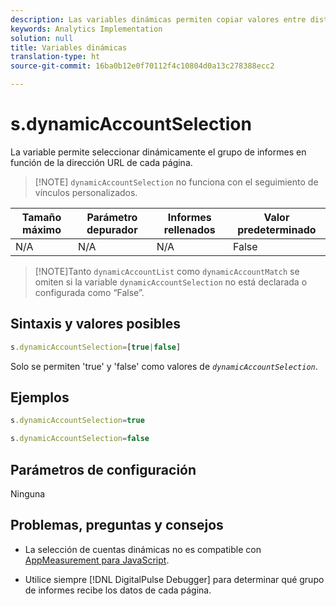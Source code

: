 ```yaml
---
description: Las variables dinámicas permiten copiar valores entre distintas variables sin necesidad de escribir varias veces los valores completos en las solicitudes de imagen del sitio.
keywords: Analytics Implementation
solution: null
title: Variables dinámicas
translation-type: ht
source-git-commit: 16ba0b12e0f70112f4c10804d0a13c278388ecc2

---
```



# s.dynamicAccountSelection

La variable permite seleccionar dinámicamente el grupo de informes en función de la dirección URL de cada página.

> [!NOTE] `dynamicAccountSelection` no funciona con el seguimiento de vínculos personalizados.

| Tamaño máximo | Parámetro depurador | Informes rellenados | Valor predeterminado |
|---|---|---|---|
| N/A | N/A | N/A | False |

> [!NOTE]Tanto `dynamicAccountList` como `dynamicAccountMatch` se omiten si la variable `dynamicAccountSelection` no está declarada o configurada como “False”.

## Sintaxis y valores posibles

```js
s.dynamicAccountSelection=[true|false]
```

Solo se permiten 'true' y 'false' como valores de *`dynamicAccountSelection`*.

## Ejemplos

```js
s.dynamicAccountSelection=true
```

```js
s.dynamicAccountSelection=false
```

## Parámetros de configuración

Ninguna

## Problemas, preguntas y consejos

* La selección de cuentas dinámicas no es compatible con [AppMeasurement para JavaScript](https://docs.adobe.com/content/help/es-ES/analytics/implementation/javascript-implementation/appmeasurement-js/appmeasure-mjs.html).

* Utilice siempre [!DNL DigitalPulse Debugger] para determinar qué grupo de informes recibe los datos de cada página.
